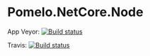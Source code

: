 # Pomelo.NetCore.Node

App Veyor: [![Build status](https://ci.appveyor.com/api/projects/status/x5rhck3owq2h4avy/branch/master?svg=true)](https://ci.appveyor.com/project/Kagamine/polemo-netcore-node/branch/master)

Travis: [![Build status](https://travis-ci.org/PolemoIDE/Polemo.NetCore.Node.svg)](https://travis-ci.org/PolemoIDE/Polemo.NetCore.Node)
